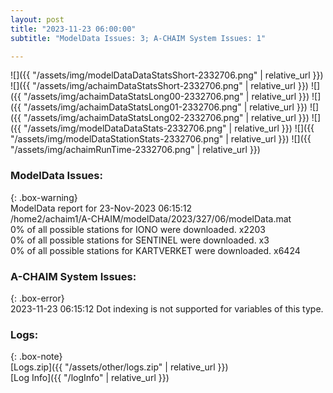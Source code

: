 ```yaml
---
layout: post
title: "2023-11-23 06:00:00"
subtitle: "ModelData Issues: 3; A-CHAIM System Issues: 1"

---
```


![]({{ "/assets/img/modelDataDataStatsShort-2332706.png" | relative_url }})
![]({{ "/assets/img/achaimDataStatsShort-2332706.png" | relative_url }})
![]({{ "/assets/img/achaimDataStatsLong00-2332706.png" | relative_url }})
![]({{ "/assets/img/achaimDataStatsLong01-2332706.png" | relative_url }})
![]({{ "/assets/img/achaimDataStatsLong02-2332706.png" | relative_url }})
![]({{ "/assets/img/modelDataDataStats-2332706.png" | relative_url }})
![]({{ "/assets/img/modelDataStationStats-2332706.png" | relative_url }})
![]({{ "/assets/img/achaimRunTime-2332706.png" | relative_url }})


### ModelData Issues:  
  
{: .box-warning}  
 ModelData report for 23-Nov-2023 06:15:12   
 /home2/achaim1/A-CHAIM/modelData/2023/327/06/modelData.mat   
 0% of all possible stations for IONO were downloaded. x2203   
 0% of all possible stations for SENTINEL were downloaded. x3   
 0% of all possible stations for KARTVERKET were downloaded. x6424   
  
### A-CHAIM System Issues:  
  
{: .box-error}  
2023-11-23 06:15:12 Dot indexing is not supported for variables of this type.  

### Logs:  
  
{: .box-note}  
[Logs.zip]({{ "/assets/other/logs.zip" | relative_url }})  
[Log Info]({{ "/logInfo" | relative_url }})  
